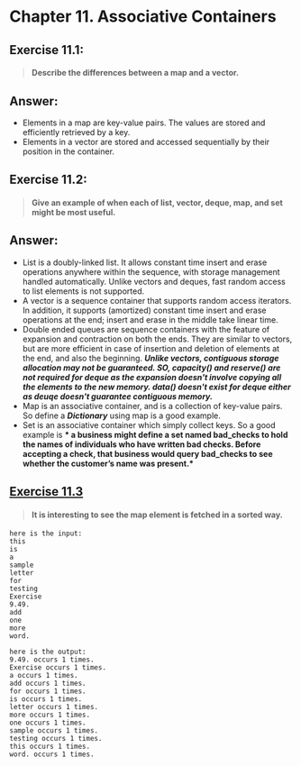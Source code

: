 # Chapter 11. Associative Containers

## Exercise 11.1: 
> #### Describe the differences between a map and a vector.

## Answer:
- Elements in a map are key-value pairs. The values are stored and efficiently retrieved by a key.
- Elements in a vector are stored and accessed sequentially by their position in the container.

## Exercise 11.2: 
> #### Give an example of when each of list, vector, deque, map, and set might be most useful.

## Answer:
- List is a doubly-linked list. It allows constant time insert and erase operations anywhere within the sequence, with storage management handled automatically. Unlike vectors and deques, fast random access to list elements is not supported.
- A vector is a sequence container that supports random access iterators. In addition, it supports (amortized) constant time insert and erase operations at the end; insert and erase in the middle take linear time.
- Double ended queues are sequence containers with the feature of expansion and contraction on both the ends. They are similar to vectors, but are more efficient in case of insertion and deletion of elements at the end, and also the beginning. __*Unlike vectors, contiguous storage allocation may not be guaranteed. SO, capacity() and reserve() are not required for deque as the expansion doesn't involve copying all the elements to the new memory. data() doesn't exist for deque either as deuqe doesn't guarantee contiguous memory.*__
- Map is an associative container, and is a collection of key-value pairs. So define a __*Dictionary*__ using map is a good example.
- Set is an associative container which simply collect keys. So a good example is __* a business might define a set named bad_checks to hold the names of individuals who have written bad checks. Before accepting a check, that business would query bad_checks to see whether the customer’s name was present.*__

## [Exercise 11.3](https://github.com/hoilus/Cpp-Primer-5th-Ed-Solutions/blob/master/Chapter%2011-Associative%20Containers/ex11_03.cpp)

> #### It is interesting to see the map element is fetched in a sorted way.
```
here is the input:
this 
is
a
sample
letter
for
testing
Exercise
9.49.
add
one
more
word.
```
```
here is the output:
9.49. occurs 1 times.
Exercise occurs 1 times.
a occurs 1 times.
add occurs 1 times.
for occurs 1 times.
is occurs 1 times.
letter occurs 1 times.
more occurs 1 times.
one occurs 1 times.
sample occurs 1 times.
testing occurs 1 times.
this occurs 1 times.
word. occurs 1 times.
```
